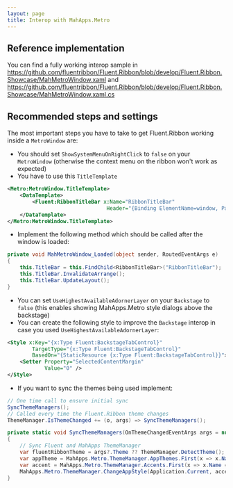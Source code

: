 ```yaml
---
layout: page
title: Interop with MahApps.Metro
---
```


## Reference implementation

You can find a fully working interop sample in
https://github.com/fluentribbon/Fluent.Ribbon/blob/develop/Fluent.Ribbon.Showcase/MahMetroWindow.xaml
and
https://github.com/fluentribbon/Fluent.Ribbon/blob/develop/Fluent.Ribbon.Showcase/MahMetroWindow.xaml.cs

## Recommended steps and settings
The most important steps you have to take to get Fluent.Ribbon working inside a `MetroWindow` are:
- You should set `ShowSystemMenuOnRightClick` to `false` on your `MetroWindow` (otherwise the context menu on the ribbon won't work as expected)
- You have to use this `TitleTemplate`
```xml
<Metro:MetroWindow.TitleTemplate>
    <DataTemplate>
        <Fluent:RibbonTitleBar x:Name="RibbonTitleBar"                                   
                                Header="{Binding ElementName=window, Path=Title}"/>
    </DataTemplate>
</Metro:MetroWindow.TitleTemplate>
```
- Implement the following method which should be called after the window is loaded:
```csharp
private void MahMetroWindow_Loaded(object sender, RoutedEventArgs e)
{
    this.TitleBar = this.FindChild<RibbonTitleBar>("RibbonTitleBar");
    this.TitleBar.InvalidateArrange();
    this.TitleBar.UpdateLayout();
}
```
- You can set `UseHighestAvailableAdornerLayer` on your `Backstage` to `false` (this enables showing MahApps.Metro style dialogs above the backstage)
- You can create the following style to improve the `Backstage` interop in case you used `UseHighestAvailableAdornerLayer`:
```xml
<Style x:Key="{x:Type Fluent:BackstageTabControl}"
        TargetType="{x:Type Fluent:BackstageTabControl}"
        BasedOn="{StaticResource {x:Type Fluent:BackstageTabControl}}">
    <Setter Property="SelectedContentMargin"
            Value="0" />
</Style>
```
- If you want to sync the themes being used implement:
```csharp
// One time call to ensure initial sync
SyncThemeManagers();
// Called every time the Fluent.Ribbon theme changes
ThemeManager.IsThemeChanged += (o, args) => SyncThemeManagers();

private static void SyncThemeManagers(OnThemeChangedEventArgs args = null)
{
    // Sync Fluent and MahApps ThemeManager
    var fluentRibbonTheme = args?.Theme ?? ThemeManager.DetectTheme();
    var appTheme = MahApps.Metro.ThemeManager.AppThemes.First(x => x.Name == "Base" + fluentRibbonTheme.BaseColorScheme);
    var accent = MahApps.Metro.ThemeManager.Accents.First(x => x.Name == fluentRibbonTheme.ColorScheme);
    MahApps.Metro.ThemeManager.ChangeAppStyle(Application.Current, accent, appTheme);
}
```